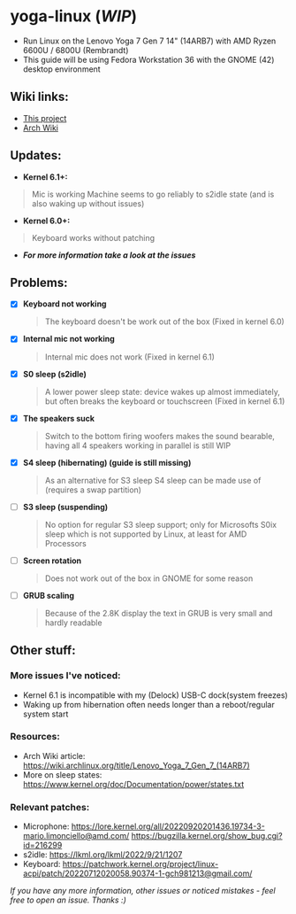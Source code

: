 # yoga-linux (_WIP_)
 - Run Linux on the Lenovo Yoga 7 Gen 7 14" (14ARB7) with AMD Ryzen 6600U / 6800U (Rembrandt)
 - This guide will be using Fedora Workstation 36 with the GNOME (42) desktop environment

## Wiki links:
 - [This project](../../wiki)
 - [Arch Wiki](https://wiki.archlinux.org/title/Lenovo_Yoga_7_Gen_7_(14ARB7))

## Updates:
 - **Kernel 6.1+:**
  > Mic is working
  > Machine seems to go reliably to s2idle state (and is also waking up without issues)

 - **Kernel 6.0+:**
  > Keyboard works without patching

 - _**For more information take a look at the issues**_

## Problems:
- [x] **Keyboard not working**
  > The keyboard doesn't be work out of the box (Fixed in kernel 6.0)

- [x] **Internal mic not working**
  > Internal mic does not work (Fixed in kernel 6.1)

- [x] **S0 sleep (s2idle)**
  > A lower power sleep state: device wakes up almost immediately, but often breaks the keyboard or touchscreen (Fixed in kernel 6.1)

- [x] **The speakers suck**
  > Switch to the bottom firing woofers makes the sound bearable, having all 4 speakers working in parallel is still WIP

- [x] **S4 sleep (hibernating) (guide is still missing)**
  > As an alternative for S3 sleep S4 sleep can be made use of (requires a swap partition)

- [ ] **S3 sleep (suspending)**
  > No option for regular S3 sleep support; only for Microsofts S0ix sleep which is not supported by Linux, at least for AMD Processors

- [ ] **Screen rotation**
  > Does not work out of the box in GNOME for some reason

- [ ] **GRUB scaling**
  > Because of the 2.8K display the text in GRUB is very small and hardly readable

## Other stuff:
### More issues I've noticed:
- Kernel 6.1 is incompatible with my (Delock) USB-C dock(system freezes)
- Waking up from hibernation often needs longer than a reboot/regular system start

### Resources:
- Arch Wiki article: https://wiki.archlinux.org/title/Lenovo_Yoga_7_Gen_7_(14ARB7)
- More on sleep states: https://www.kernel.org/doc/Documentation/power/states.txt

### Relevant patches:
- Microphone:
  https://lore.kernel.org/all/20220920201436.19734-3-mario.limonciello@amd.com/
  https://bugzilla.kernel.org/show_bug.cgi?id=216299
- s2idle: https://lkml.org/lkml/2022/9/21/1207
- Keyboard: https://patchwork.kernel.org/project/linux-acpi/patch/20220712020058.90374-1-gch981213@gmail.com/

_If you have any more information, other issues or noticed mistakes - feel free to open an issue. Thanks :)_
